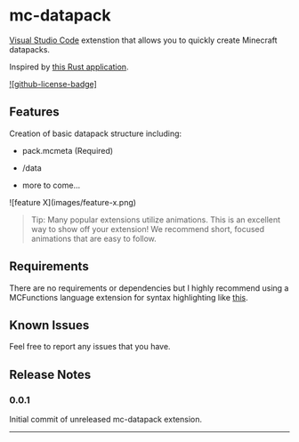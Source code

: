 # mc-datapack
[Visual Studio Code](https://code.visualstudio.com) extenstion that allows you to quickly create Minecraft datapacks. 

Inspired by [this Rust application](https://github.com/oOBoomberOo/Nucleus).

[![github-license-badge]](https://github.com/HuJohner/vscode-mc-datapacks-ext)

## Features

Creation of basic datapack structure including:

* pack.mcmeta (Required)

* /data

* more to come...

\!\[feature X\]\(images/feature-x.png\)

> Tip: Many popular extensions utilize animations. This is an excellent way to show off your extension! We recommend short, focused animations that are easy to follow.

## Requirements

There are no requirements or dependencies but I highly recommend using a MCFunctions language extension for syntax highlighting like [this](https://marketplace.visualstudio.com/items?itemName=arcensoth.language-mcfunction).

## Known Issues

Feel free to report any issues that you have.

## Release Notes

### 0.0.1

Initial commit of unreleased mc-datapack extension. 

-----------------------------------------------------------------------------------------------------------

